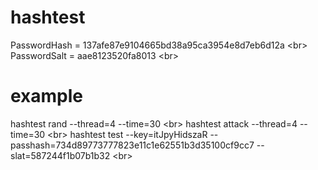 # hashtest 

PasswordHash = 137afe87e9104665bd38a95ca3954e8d7eb6d12a \<br>
PasswordSalt = aae8123520fa8013 \<br>

# example
hashtest rand --thread=4 --time=30 \<br>
hashtest attack --thread=4 --time=30 \<br>
hashtest test --key=itJpyHidszaR --passhash=734d89773777823e11c1e62551b3d35100cf9cc7 --slat=587244f1b07b1b32 \<br>